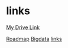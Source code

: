 # links
[My Drive Link](https://drive.google.com/drive/folders/1MWg0PLcXU5NQ7u4gFQ09MPXt3xrc2HmK?usp=sharing)

[Roadmap](https://roadmap.sh/)
[Bigdata](https://github.com/datastacktv/data-engineer-roadmap)
[links](https://github.com/thapatechnical/reactfirebaseYoutube/)
